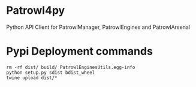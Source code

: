 # Patrowl4py
Python API Client for PatrowlManager, PatrowlEngines and PatrowlArsenal

# Pypi Deployment commands
```
rm -rf dist/ build/ PatrowlEnginesUtils.egg-info
python setup.py sdist bdist_wheel
twine upload dist/*
```
